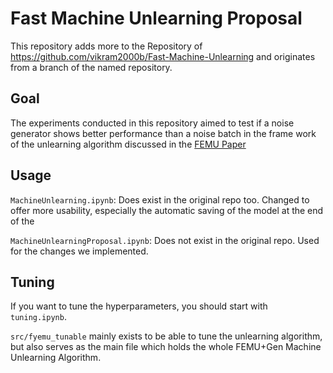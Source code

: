 # Fast Machine Unlearning Proposal

This repository adds more to the Repository of https://github.com/vikram2000b/Fast-Machine-Unlearning and originates from a branch of the named repository.

## Goal

The experiments conducted in this repository aimed to test if a noise generator shows better performance than a noise batch in the frame work of the unlearning algorithm discussed in the [FEMU Paper](https://ieeexplore.ieee.org/abstract/document/10113700?casa_token=TvcLIE5EM04AAAAA:oO91nE4YNSVD4AG5D3-haF4biywQv-VQt8IiKPPVk1jJIS4vNrz3afIxWjl0cIgH9r8rz99TtLSTtQ)

## Usage

`MachineUnlearning.ipynb`: Does exist in the original repo too. Changed to offer more usability, especially the automatic saving of the model at the end of the 

`MachineUnlearningProposal.ipynb`: Does not exist in the original repo. Used for the changes we implemented.

## Tuning

If you want to tune the hyperparameters, you should start with `tuning.ipynb`.

`src/fyemu_tunable` mainly exists to be able to tune the unlearning algorithm, but also serves as the main file which holds the whole FEMU+Gen Machine Unlearning Algorithm.
